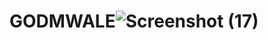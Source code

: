 # GODMWALE![Screenshot (17)](https://user-images.githubusercontent.com/104409165/201004018-10353e3f-5205-4d42-9c32-251bbd4e6fb0.png)
